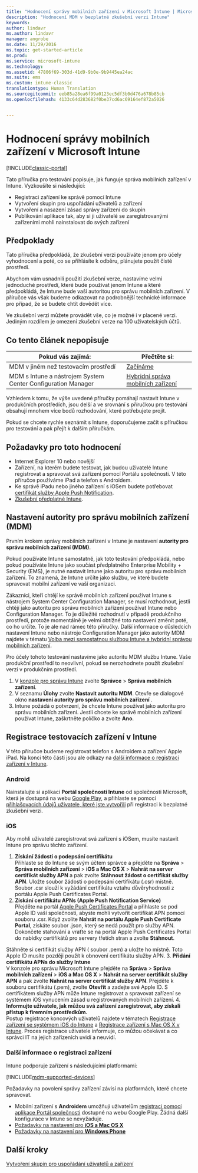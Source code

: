 ```yaml
---
title: "Hodnocení správy mobilních zařízení v Microsoft Intune | Microsoft Docs"
description: "Hodnocení MDM v bezplatné zkušební verzi Intune"
keywords: 
author: lindavr
ms.author: lindavr
manager: angrobe
ms.date: 11/29/2016
ms.topic: get-started-article
ms.prod: 
ms.service: microsoft-intune
ms.technology: 
ms.assetid: 47806f69-303d-41d9-9b0e-9b9445ea24ac
ms.suite: ems
ms.custom: intune-classic
translationtype: Human Translation
ms.sourcegitcommit: eeb85a28ea6f99a0123ec5df3b0d476a678b85cb
ms.openlocfilehash: 4133c64d283682f0be37cd6ac69164ef872a5026


---
```


# <a name="evaluate-mobile-device-management-in-microsoft-intune"></a>Hodnocení správy mobilních zařízení v Microsoft Intune

[!INCLUDE[classic-portal](../includes/classic-portal.md)]

Tato příručka pro testování popisuje, jak funguje správa mobilních zařízení v Intune. Vyzkoušíte si následující:
- Registraci zařízení ke správě pomocí Intune
- Vytvoření skupin pro uspořádání uživatelů a zařízení
- Vytvoření a nasazení zásad správy zařízení do skupin
- Publikování aplikace tak, aby si ji uživatelé se zaregistrovanými zařízeními mohli nainstalovat do svých zařízení
<!--- - Monitor the device? View a report of compliant devices?--->
<!--- - Remove the device from management--->

## <a name="assumptions"></a>Předpoklady
Tato příručka předpokládá, že zkušební verzi používáte jenom pro účely vyhodnocení a poté, co se přihlásíte k odběru, plánujete použít čisté prostředí.

Abychom vám usnadnili použití zkušební verze, nastavíme velmi jednoduché prostředí, které bude používat jenom Intune a které předpokládá, že Intune bude vaší autoritou pro správu mobilních zařízení. V příručce vás však budeme odkazovat na podrobnější technické informace pro případ, že se budete chtít dovědět více.

Ve zkušební verzi můžete provádět vše, co je možné i v placené verzi. Jediným rozdílem je omezení zkušební verze na 100 uživatelských účtů.

## <a name="whats-not-covered"></a>Co tento článek nepopisuje
|Pokud vás zajímá: |Přečtěte si: |
|------------------------|----------|
|MDM v jiném než testovacím prostředí | [Začínáme](https://docs.microsoft.com/en-us/intune/get-started/start-with-a-paid-subscription-to-microsoft-intune) |
|MDM s Intune a nástrojem System Center Configuration Manager | [Hybridní správa mobilních zařízení](https://docs.microsoft.com/en-us/sccm/mdm/understand/hybrid-mobile-device-management) |

Vzhledem k tomu, že výše uvedené příručky pomáhají nastavit Intune v produkčních prostředích, jsou delší a ve srovnání s příručkou pro testování obsahují mnohem více bodů rozhodování, které potřebujete projít.

Pokud se chcete rychle seznámit s Intune, doporučujeme začít s příručkou pro testování a pak přejít k dalším příručkám.

## <a name="prerequisites-for-this-evaluation"></a>Požadavky pro toto hodnocení
- Internet Explorer 10 nebo novější
- Zařízení, na kterém budete testovat, jak budou uživatelé Intune registrovat a spravovat svá zařízení pomocí Portálu společnosti. V této příručce používáme iPad a telefon s Androidem.
- Ke správě iPadu nebo jiného zařízení s iOSem budete potřebovat [certifikát služby Apple Push Notification](https://docs.microsoft.com/intune/deploy-use/set-up-ios-and-mac-management-with-microsoft-intune).
- [Zkušební předplatné Intune](sign-up-for-30-day-trial-microsoft-intune.md).

## <a name="set-your-mdm-authority"></a>Nastavení autority pro správu mobilních zařízení (MDM)
Prvním krokem správy mobilních zařízení v Intune je nastavení **autority pro správu mobilních zařízení (MDM)**.

Pokud používáte Intune samostatně, jak toto testování předpokládá, nebo pokud používáte Intune jako součást předplatného Enterprise Mobility + Security (EMS), je nutné nastavit Intune jako autoritu pro správu mobilních zařízení. To znamená, že Intune určíte jako službu, ve které budete spravovat mobilní zařízení ve vaší organizaci.

Zákazníci, kteří chtějí ke správě mobilních zařízení používat Intune s nástrojem System Center Configuration Manager, se musí rozhodnout, jestli chtějí jako autoritu pro správu mobilních zařízení používat Intune nebo Configuration Manager. To je důležité rozhodnutí v případě produkčního prostředí, protože momentálně je velmi obtížné toto nastavení změnit poté, co ho určíte. To je ale nad rámec této příručky. Další informace o důsledcích nastavení Intune nebo nástroje Configuration Manager jako autority MDM najdete v tématu [Volba mezi samostatnou službou Intune a hybridní správou mobilních zařízení](https://docs.microsoft.com/en-us/sccm/mdm/understand/choose-between-standalone-intune-and-hybrid-mobile-device-management).

Pro účely tohoto testování nastavíme jako autoritu MDM službu Intune. Vaše produkční prostředí to neovlivní, pokud se nerozhodnete použít zkušební verzi v produkčním prostředí.

1. V [konzole pro správu Intune](https://manage.microsoft.com/) zvolte **Správce** &gt; **Správa mobilních zařízení**.
2. V seznamu **Úlohy** zvolte **Nastavit autoritu MDM**. Otevře se dialogové okno **nastavení autority pro správu mobilních zařízení** . <!---screen shot--->
3. Intune požádá o potvrzení, že chcete Intune používat jako autoritu pro správu mobilních zařízení. Jestli chcete ke správě mobilních zařízení používat Intune, zaškrtněte políčko a zvolte **Ano**.

## <a name="enroll-your-test-devices-into-intune"></a>Registrace testovacích zařízení v Intune

V této příručce budeme registrovat telefon s Androidem a zařízení Apple iPad. Na konci této části jsou ale odkazy na [další informace o registraci zařízení v Intune](#Learn-more-about-device-enrollment).
### <a name="android"></a>Android
Nainstalujte si aplikaci **Portál společnosti Intune** od společnosti Microsoft, která je dostupná na webu [Google Play](http://go.microsoft.com/fwlink/p/?LinkId=386612), a přihlaste se pomocí [přihlašovacích údajů uživatele, které jste vytvořili](sign-up-for-30-day-trial-microsoft-intune.md#add-users) při registraci k bezplatné zkušební verzi.

### <a name="ios"></a>iOS
Aby mohli uživatelé zaregistrovat svá zařízení s iOSem, musíte nastavit Intune pro správu těchto zařízení.

1. **Získání žádosti o podepsání certifikátu**<br/>
Přihlaste se do Intune se svým účtem správce a přejděte na **Správa** > **Správa mobilních zařízení** > **iOS a Mac OS X** > **Nahrát na server certifikát služby APN** a pak zvolte **Stáhnout žádost o certifikát služby APN**. Uložte soubor žádosti o podepsání certifikátu (.csr) místně. Soubor .csr slouží k vyžádání certifikátu vztahu důvěryhodnosti z portálu Apple Push Certificates Portal. <!--- screen shot--->
2.    **Získání certifikátu APNs (Apple Push Notification Service)**<BR/>
Přejděte na portál [Apple Push Certificates Portal](https://idmsa.apple.com/IDMSWebAuth/login?appIdKey=3fbfc9ad8dfedeb78be1d37f6458e72adc3160d1ad5b323a9e5c5eb2f8e7e3e2&rv=2) a přihlaste se pod Apple ID vaší společnosti, abyste mohli vytvořit certifikát APN pomocí souboru .csr. Když zvolíte **Nahrát na portálu Apple Push Certificate Portal**, získáte soubor .json, který se nedá použít pro služby APN. Dokončete stahování a vraťte se na portál Apple Push Certificates Portal do nabídky certifikátů pro servery třetích stran a zvolte **Stáhnout**.

 Stáhněte si certifikát služby APN ( soubor .pem) a uložte ho místně. Toto Apple ID musíte později použít k obnovení certifikátu služby APN.
3.    **Přidání certifikátu APNs do služby Intune**<BR/>
V konzole pro správu Microsoft Intune přejděte na **Správa** > **Správa mobilních zařízení** > **iOS a Mac OS X** > **Nahrát na server certifikát služby APN** a pak zvolte **Nahrát na server certifikát služby APN**. Přejděte k souboru certifikátu (.pem), zvolte **Otevřít** a zadejte své Apple ID. S certifikátem služby APN může Intune registrovat a spravovat zařízení se systémem iOS vynucením zásad u registrovaných mobilních zařízení.
4.    **Informujte uživatele, jak můžou svá zařízení zaregistrovat, aby získali přístup k firemním prostředkům.**<br/>
Postup registrace koncových uživatelů najdete v tématech [Registrace zařízení se systémem iOS do Intune](https://docs.microsoft.com/en-us/Intune/enduser/enroll-your-device-in-intune-ios) a [Registrace zařízení s Mac OS X v Intune](https://docs.microsoft.com/en-us/Intune/enduser/enroll-your-device-in-intune-mac-os-x). Proces registrace uživatele informuje, co můžou očekávat a co správci IT na jejich zařízeních uvidí a neuvidí.


### <a name="learn-more-about-device-enrollment"></a>Další informace o registraci zařízení

Intune podporuje zařízení s následujícími platformami:

[!INCLUDE[mdm-supported-devices](../includes/mdm-supported-devices.md)]

Požadavky na povolení správy zařízení závisí na platformách, které chcete spravovat.
- Mobilní zařízení s **Androidem** umožňují uživatelům [registraci pomocí aplikace Portál společnosti](/intune/deploy-use/set-up-android-management-with-microsoft-intune) dostupné na webu Google Play. Žádná další konfigurace v Intune se nevyžaduje.
- [Požadavky na nastavení pro **iOS a Mac OS X**](/intune/deploy-use/set-up-ios-and-mac-management-with-microsoft-intune)
- [Požadavky na nastavení pro **Windows Phone**](/intune/deploy-use/set-up-windows-phone-management-with-microsoft-intune)

<!--- ## Verify enrollment--->
<!--- START HERE

### iOS and Mac OS X
Install the **Microsoft Intune Company Portal** app from Microsoft Corporation available in the App Store and sign in with Intune user credentials added above. View **Enrolled devices** to add your device.



### Windows Phone 8.1
Users install the **Company Portal** app from Microsoft Corporation, available in the Windows Phone store, and sign in with the Intune user credentials added above.  View **Enrolled devices** to add your device.

## Install the previously deployed app
Open the Company Portal on the mobile device, choose **Apps**, and then install **Microsoft Skype**.--->



## <a name="next-steps"></a>Další kroky
[Vytvoření skupin pro uspořádání uživatelů a zařízení](get-started-with-a-30-day-trial-of-microsoft-intune-step-3.md)



<!--HONumber=Jan17_HO1-->


